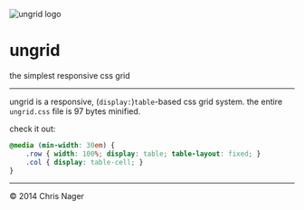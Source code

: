 ![ungrid logo](apple-touch-icon-precomposed.png, "ungrid logo")

# ungrid

the simplest responsive css grid

---

ungrid is a responsive, (`display:`)`table`-based css grid system. the entire `ungrid.css` file is 97 bytes minified. 

check it out:

```css
@media (min-width: 30em) {
    .row { width: 100%; display: table; table-layout: fixed; }
    .col { display: table-cell; }
}
```

---

&copy; 2014 Chris Nager
